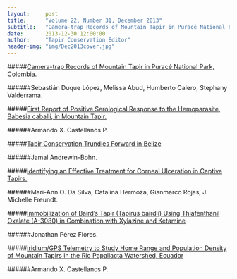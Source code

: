 ```yaml
---
layout:     post
title:      "Volume 22, Number 31, December 2013"
subtitle:   "Camera-trap Records of Mountain Tapir in Puracé National Park, Colombia, First Report of Positive Serological Response to the Hemoparasite, Identifying an Effective Treatment for Corneal Ulceration in Captive Tapirs, and much more."
date:       2013-12-30 12:00:00
author:     "Tapir Conservation Editor"
header-img: "img/Dec2013cover.jpg"
---
```


#####[Camera-trap Records of Mountain Tapir in Puracé National Park, Colombia.](http://tapirconservation.github.io/extra/Vol23_Issue32/Duque2013.pdf "PDF")

######Sebastián Duque López, Melissa Abud, Humberto Calero, Stephany Valderrama.
<p> </p>


#####[First Report of Positive Serological Response to the Hemoparasite, Babesia caballi, in Mountain Tapir.](http://tapirconservation.github.io/extra/Vol23_Issue32/Castellanos2013.pdf "PDF")

######Armando X. Castellanos P.
<p> </p>



#####[Tapir Conservation Trundles Forward in Belize](http://tapirconservation.github.io/extra/Vol23_Issue32/Andrewin2013.pdf "PDF")

######Jamal Andrewin-Bohn.
<p> </p>



#####[Identifying an Effective Treatment for Corneal Ulceration in Captive Tapirs.](http://tapirconservation.github.io/extra/Vol23_Issue32/DaSilva2013.pdf "PDF")

######Mari-Ann O. Da Silva, Catalina Hermoza, Gianmarco Rojas, J. Michelle Freundt.
<p> </p>



#####[Immobilization of Baird’s Tapir (Tapirus bairdii) Using Thiafenthanil Oxalate (A-3080) in Combination with Xylazine and Ketamine](http://tapirconservation.github.io/extra/Vol23_Issue32/Perez2013.pdf "PDF")

######Jonathan Pérez Flores.
<p> </p>


#####[Iridium/GPS Telemetry to Study Home Range and Population Density of Mountain Tapirs in the Rio Papallacta Watershed, Ecuador](http://tapirconservation.github.io/extra/Vol23_Issue32/Castellanos2013_2.pdf "PDF")

######Armando X. Castellanos P.
<p> </p>



